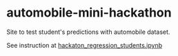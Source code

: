 # automobile-mini-hackathon
Site to test student's predictions with automobile dataset.

See instruction at [hackaton_regression_students.ipynb](/hackaton_regression_students.ipynb)
